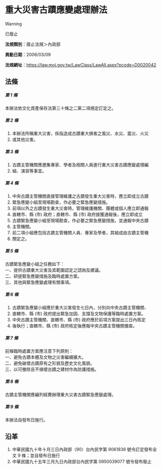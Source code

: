 # 重大災害古蹟應變處理辦法


> [!WARNING]
> 已廢止


**法規類別**：廢止法規＞內政部

**異動日期**：2006/03/09  

**法規網址**：https://law.moj.gov.tw/LawClass/LawAll.aspx?pcode=D0020042



## 法條
##### 第 1 條
本辦法依文化資產保存法第三十條之二第二項規定訂定之。

##### 第 2 條
1. 本辦法所稱重大災害，係指造成古蹟重大損害之風災、水災、震災、火災
1. 或其他災害。

##### 第 3 條
1. 古蹟主管機關應邀集專家、學者及相關人員進行重大災害古蹟應變處理編
1. 組、演習等事宜。

##### 第 4 條
1. 中央古蹟主管機關直接管理維護之古蹟發生重大災害時，應立即成立古蹟
1. 緊急應變小組至現場勘查，作必要之緊急應變措施。
1. 前項以外之古蹟發生重大災害時，管理維護機關、團體或個人應立即通報
1. 直轄市、縣 (市) 政府；直轄市、縣 (市) 政府接獲通報後，應立即成立
1. 古蹟緊急應變小組至現場勘查，作必要之緊急應變措施，並通報中央古蹟
1. 主管機關。
1. 前二項小組應包括古蹟主管機關人員、專家及學者，其組成由古蹟主管機
1. 關定之。

##### 第 5 條
古蹟緊急應變小組之任務如下：  
一、提供古蹟重大災害及其範圍認定之諮詢及建議。  
二、研提緊急應變措施及臨時處置方案。  
三、其他與緊急應變處理有關事項。

##### 第 6 條
1. 古蹟緊急應變小組應於重大災害發生七日內，分別向中央古蹟主管機關、
1. 直轄市、縣 (市) 政府提出緊急加固、支撐及文物保護等臨時處置方案。
1. 中央古蹟主管機關、直轄市、縣 (市) 政府應於前項方案提出三日內核定
1. 後執行；直轄市、縣 (市) 政府核定後應報中央古蹟主管機關備查。

##### 第 7 條
前條臨時處置方案應注意下列原則：  
一、避免古蹟本體及文物之災害繼續擴大。  
二、避免破壞古蹟原有之形貌及歷史文化風貌。  
三、以可撤除且不損壞古蹟之建材作為防護措施。

##### 第 8 條
古蹟主管機關應編列經費辦理重大災害古蹟緊急應變處理。

##### 第 9 條
本辦法自發布日施行。

## 沿革
1. 中華民國九十年十月三日內政部（90）台內民字第 9061836  號令訂定發布全文 9  條；並自發布日施行
1. 中華民國九十五年三月九日內政部台內民字第 0950039077 號令發布廢止

